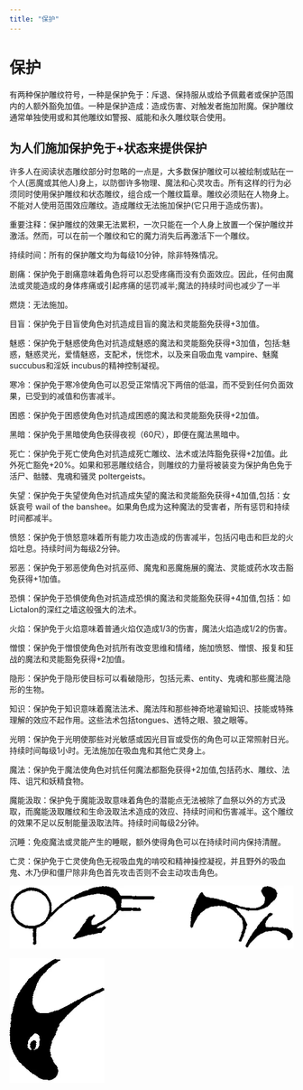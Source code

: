 ```yaml
---
title: "保护"
---
```

# 保护

有两种保护雕纹符号，一种是保护免于：斥退、保持服从或给予佩戴者或保护范围内的人额外豁免加值。一种是保护造成：造成伤害、对触发者施加附魔。保护雕纹通常单独使用或和其他雕纹如警报、威能和永久雕纹联合使用。

## **为人们施加保护免于+状态来提供保护**

许多人在阅读状态雕纹部分时忽略的一点是，大多数保护雕纹可以被绘制或贴在一个人(恶魔或其他人)身上，以防御许多物理、魔法和心灵攻击。所有这样的行为必须同时使用保护雕纹和状态雕纹，组合成一个雕纹篇章。雕纹必须贴在人物身上。不能对人使用范围效应雕纹。造成雕纹无法施加保护(它只用于造成伤害)。

重要注释：保护雕纹的效果无法累积，一次只能在一个人身上放置一个保护雕纹并激活。然而，可以在前一个雕纹和它的魔力消失后再激活下一个雕纹。

持续时间：所有的保护雕文均为每级10分钟，除非特殊情况。

剧痛：保护免于剧痛意味着角色将可以忍受疼痛而没有负面效应。因此，任何由魔法或灵能造成的身体疼痛或引起疼痛的惩罚减半;魔法的持续时间也减少了一半

燃烧：无法施加。

目盲：保护免于目盲使角色对抗造成目盲的魔法和灵能豁免获得+3加值。

魅惑：保护免于魅惑使角色对抗造成魅惑的魔法和灵能豁免获得+3加值，包括:魅惑，魅惑灵光，爱情魅惑，支配术，恍惚术，以及来自吸血鬼 vampire、魅魔 succubus和淫妖 incubus的精神控制凝视。

寒冷：保护免于寒冷使角色可以忍受正常情况下两倍的低温，而不受到任何负面效果，已受到的减值和伤害减半。

困惑：保护免于困惑使角色对抗造成困惑的魔法和灵能豁免获得+2加值。

黑暗：保护免于黑暗使角色获得夜视（60尺），即便在魔法黑暗中。

死亡：保护免于死亡使角色对抗造成死亡雕纹、法术或法阵豁免获得+2加值。此外死亡豁免+20%。如果和邪恶雕纹结合，则雕纹的力量将被装变为保护角色免于活尸、骷髅、鬼魂和骚灵 poltergeists。

失望：保护免于失望使角色对抗造成失望的魔法和灵能豁免获得+4加值,包括：女妖哀号 wail of the banshee。如果角色成为这种魔法的受害者，所有惩罚和持续时间都减半。

愤怒：保护免于愤怒意味着所有能力攻击造成的伤害减半，包括闪电击和巨龙的火焰吐息。持续时间为每级2分钟。

邪恶：保护免于邪恶使角色对抗巫师、魔鬼和恶魔施展的魔法、灵能或药水攻击豁免获得+1加值。

恐惧：保护免于恐惧使角色对抗造成恐惧的魔法和灵能豁免获得+4加值,包括：如Lictalon的深红之墙这般强大的法术。

火焰：保护免于火焰意味着普通火焰仅造成1/3的伤害，魔法火焰造成1/2的伤害。

憎恨：保护免于憎恨使角色对抗所有改变思维和情绪，施加愤怒、憎恨、报复和狂战的魔法和灵能豁免获得+2加值。

隐形：保护免于隐形使目标可以看破隐形，包括元素、entity、鬼魂和那些魔法隐形的生物。

知识：保护免于知识意味着魔法法术、魔法阵和那些神奇地灌输知识、技能或特殊理解的效应不起作用。这些法术包括tongues、透特之眼、狼之眼等。

光明：保护免于光明使那些对光敏感或因光目盲或受伤的角色可以正常照射日光。持续时间每级1小时。无法施加在吸血鬼和其他亡灵身上。

魔法：保护免于魔法使角色对抗任何魔法都豁免获得+2加值,包括药水、雕纹、法阵、诅咒和妖精食物。

魔能汲取：保护免于魔能汲取意味着角色的潜能点无法被除了血祭以外的方式汲取，而魔能汲取雕纹和生命汲取法术造成的效应、持续时间和伤害减半。这个雕纹的效果不足以反制能量汲取法阵。持续时间每级2分钟。

沉睡：免疫魔法或灵能产生的睡眠，额外使得角色可以在持续时间内保持清醒。

亡灵：保护免于亡灵使角色无视吸血鬼的啃咬和精神操控凝视，并且野外的吸血鬼、木乃伊和僵尸除非角色首先攻击否则不会主动攻击角色。

![image-20240708101002684](./assets/image-20240708101002684.webp)

![image-20240708101013838](./assets/image-20240708101013838.webp)